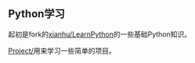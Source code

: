 Python学习
----------

起初是fork的[xianhu/LearnPython](https://github.com/xianhu/LearnPython)的一些基础Python知识。


[Project/](Project/)用来学习一些简单的项目。

